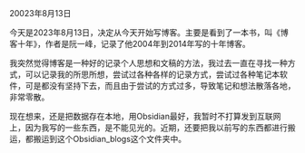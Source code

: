 20023年8月13日

今天是2023年8月13日，决定从今天开始写博客。主要是看到了一本书，叫《博客十年》，作者是阮一峰，记录了他2004年到2014年写的十年博客。

我突然觉得博客是一种好的记录个人思想和文稿的方法，我过去一直在寻找一种方式，可以记录我的所思所想，尝试过各种各样的记录方式，尝试过各种笔记本软件，可是都没有坚持下去，而且由于尝试的方式过多，导致笔记和想法散落各地，非常零散。

现在想来，还是把数据存在本地，用Obsidian最好，我暂时不打算发到互联网上，因为我写的一些东西，是不能见光的。近期，还要把我以前写的东西都进行搬运，都搬运到这个Obsidian_blogs这个文件夹中。


